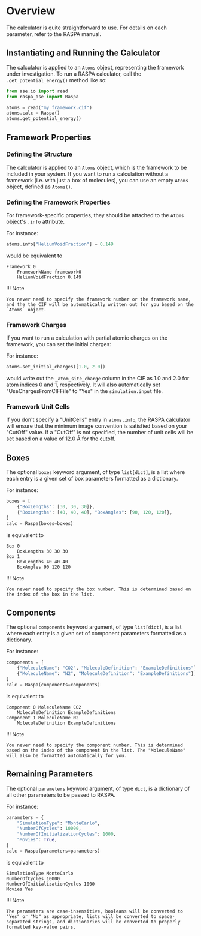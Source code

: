 # Overview

The calculator is quite straightforward to use. For details on each parameter, refer to the RASPA manual.

## Instantiating and Running the Calculator

The calculator is applied to an `Atoms` object, representing the framework under investigation. To run a RASPA calculator, call the `.get_potential_energy()` method like so:

```python
from ase.io import read
from raspa_ase import Raspa

atoms = read("my_framework.cif")
atoms.calc = Raspa()
atoms.get_potential_energy()
```

## Framework Properties

### Defining the Structure

The calculator is applied to an `Atoms` object, which is the framework to be included in your system. If you want to run a calculation without a framework (i.e. with just a box of molecules), you can use an empty `Atoms` object, defined as `Atoms()`.

### Defining the Framework Properties

For framework-specific properties, they should be attached to the `Atoms` object's `.info` attribute.

For instance:

```python
atoms.info["HeliumVoidFraction"] = 0.149
```

would be equivalent to

```
Framework 0
    FrameworkName framework0
    HeliumVoidFraction 0.149
```

!!! Note

    You never need to specify the framework number or the framework name, and the the CIF will be automatically written out for you based on the `Atoms` object.

### Framework Charges

If you want to run a calculation with partial atomic charges on the framework, you can set the initial charges:

For instance:

```python
atoms.set_initial_charges([1.0, 2.0])
```

would write out the `_atom_site_charge` column in the CIF as 1.0 and 2.0 for atom indices 0 and 1, respectively. It will also automatically set "UseChargesFromCIFFile" to "Yes" in the `simulation.input` file.

### Framework Unit Cells

If you don't specify a "UnitCells" entry in `atoms.info`, the RASPA calculator will ensure that the minimum image convention is satisfied based on your "CutOff" value. If a "CutOff" is not specified, the number of unit cells will be set based on a value of 12.0 Å for the cutoff.

## Boxes

The optional `boxes` keyword argument, of type `list[dict]`, is a list where each entry is a given set of box parameters formatted as a dictionary.

For instance:

```python
boxes = [
    {"BoxLengths": [30, 30, 30]},
    {"BoxLengths": [40, 40, 40], "BoxAngles": [90, 120, 120]},
]
calc = Raspa(boxes=boxes)
```

is equivalent to

```
Box 0
    BoxLengths 30 30 30
Box 1
    BoxLengths 40 40 40
    BoxAngles 90 120 120
```

!!! Note

    You never need to specify the box number. This is determined based on the index of the box in the list.

## Components

The optional `components` keyword argument, of type `list[dict]`, is a list where each entry is a given set of component parameters formatted as a dictionary.

For instance:

```python
components = [
    {"MoleculeName": "CO2", "MoleculeDefinition": "ExampleDefinitions"},
    {"MoleculeName": "N2", "MoleculeDefinition": "ExampleDefinitions"},
]
calc = Raspa(components=components)
```

is equivalent to

```
Component 0 MoleculeName CO2
    MoleculeDefinition ExampleDefinitions
Component 1 MoleculeName N2
    MoleculeDefinition ExampleDefinitions
```

!!! Note

    You never need to specify the component number. This is determined based on the index of the component in the list. The "MoleculeName" will also be formatted automatically for you.

## Remaining Parameters

The optional `parameters` keyword argument, of type `dict`, is a dictionary of all other parameters to be passed to RASPA.

For instance:

```python
parameters = {
    "SimulationType": "MonteCarlo",
    "NumberOfCycles": 10000,
    "NumberOfInitializationCycles": 1000,
    "Movies": True,
}
calc = Raspa(parameters=parameters)
```

is equivalent to

```
SimulationType MonteCarlo
NumberOfCycles 10000
NumberOfInitializationCycles 1000
Movies Yes
```

!!! Note

    The parameters are case-insensitive, booleans will be converted to "Yes" or "No" as appropriate, lists will be converted to space-separated strings, and dictionaries will be converted to properly formatted key-value pairs.
